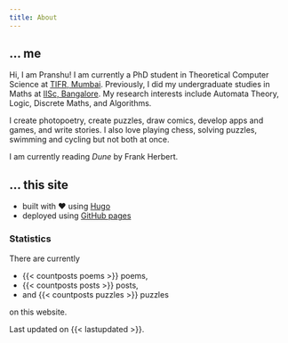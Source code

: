 ```yaml
---
title: About
---
```


## ... me

Hi, I am Pranshu! I am currently a PhD student in Theoretical Computer Science at [TIFR, Mumbai](https://www.tifr.res.in/). Previously, I did my undergraduate studies in Maths at [IISc, Bangalore](https://iisc.ac.in).
My research interests include Automata Theory, Logic, Discrete Maths, and Algorithms.

I create photopoetry, create puzzles, draw comics, develop apps and games, and write stories.
I also love playing chess, solving puzzles, swimming and cycling but not both at once.

I am currently reading _Dune_ by Frank Herbert.

## ... this site

- built with :heart: using [Hugo](https://gohugo.io)
- deployed using [GitHub pages](https://github.com/pranshugaba)

### Statistics

There are currently

- {{< countposts poems >}} poems,
- {{< countposts posts >}} posts,
- and {{< countposts puzzles >}} puzzles

on this website.

Last updated on {{< lastupdated >}}.
